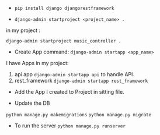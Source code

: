 * `pip install django djangorestframework`

* `django-admin startproject <project_name> .` 

in my project :

`django-admin startproject music_controller .`

* Create App command: 
`django-admin startapp <app_name>`

I have Apps in my project:
1. api app `django-admin startapp api` to handle API. 
2. rest_framework `django-admin startapp rest_framework`

* Add the App I created to Project in sitting file.

* Update the DB

`python manage.py makemigrations`
`python manage.py migrate`

* To run the server
`python manage.py runserver`



